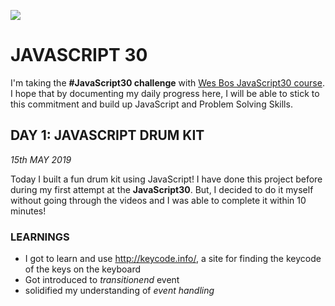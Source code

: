 ![](https://javascript30.com/images/JS3-social-share.png)


# JAVASCRIPT 30


I'm taking the **#JavaScript30 challenge** with [Wes Bos JavaScript30 course](https://github.com/wesbos/JavaScript30 "JavaScript30"). I hope that by documenting my daily progress here, I will be able to stick to this commitment and build up JavaScript and Problem Solving Skills.


## DAY 1: JAVASCRIPT DRUM KIT
*15th MAY 2019*

Today I built a fun drum kit using JavaScript! I have done this project before during my first attempt at the **JavaScript30**. But, I decided to do it myself without going through the videos and I was able to complete it within 10 minutes!

### LEARNINGS

+ I got to learn and use <http://keycode.info/>, a site for finding the keycode of the keys on the keyboard
+ Got introduced to _transitionend_ event
+ solidified my understanding of _event handling_ 

